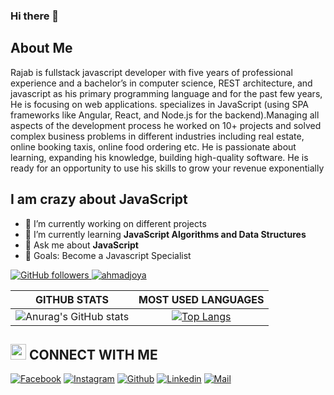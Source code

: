 ### Hi there 👋
## About Me
Rajab is fullstack javascript developer with five years of professional experience and a bachelor’s in computer science, REST architecture, and javascript as his primary programming language and for the past few years, He is focusing on web applications. specializes in JavaScript (using SPA frameworks like Angular, React, and Node.js for the backend).Managing all aspects of the development process he worked on 10+ projects and solved complex business problems in different industries including real estate, online booking taxis, online food ordering etc.
He is passionate about learning, expanding his knowledge, building high-quality software.
He is ready for an opportunity to use his skills to grow your revenue exponentially 



## I am crazy about JavaScript

- 🔭 I’m currently working on different projects
- 🌱 I’m currently learning **JavaScript Algorithms and Data Structures**
- 💬 Ask me about **JavaScript**
- 🎯 Goals: Become a Javascript Specialist

 <a href="https://github.com/RajabMohammadi" target="_blank">
    <img alt="GitHub followers" src="https://img.shields.io/github/followers/RajabMohammadi?label=Github&style=flat">
  </a>
  <a href="https://github.com/RajabMohammadi" target="_blank">
    <img src="https://komarev.com/ghpvc/?username=RajabMohammadi&label=Views&color=brightgreen&style=flat" alt="ahmadjoya" />
  </a>
  
|GITHUB STATS|MOST USED LANGUAGES|
|:---:|:---:|
|![Anurag's GitHub stats](https://github-readme-stats.vercel.app/api?username=RajabMohammadi&show_icons=true)|[![Top Langs](https://github-readme-stats.vercel.app/api/top-langs/?username=RajabMohammadi)](https://github.com/anuraghazra/github-readme-stats)|

## <img src="https://media.giphy.com/media/5WJ6SOKeNKrSzblU4R/giphy.gif" width="25"> CONNECT WITH ME

[![Facebook](https://img.shields.io/badge/Facebook-1877F2?style=for-the-badge&logo=facebook&logoColor=white)](https://www.facebook.com/rajab.mohammadi.16/)
[![Instagram](https://img.shields.io/badge/Instagram-E4405F?style=for-the-badge&logo=instagram&logoColor=white)](https://www.instagram.com/js.mohammadi/)
[![Github](https://img.shields.io/badge/GitHub-100000?style=for-the-badge&logo=github&logoColor=white)](https://github.com/RajabMohammadi)
[![Linkedin](https://img.shields.io/badge/LinkedIn-0077B5?style=for-the-badge&logo=linkedin&logoColor=white)](https://www.linkedin.com/in/rajab-mohammadi/)
[![Mail](https://img.shields.io/badge/Gmail-D14836?style=for-the-badge&logo=gmail&logoColor=white)](mailto:rajab.mohammadi222@gmail.com)
